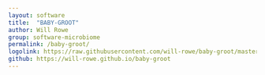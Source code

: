 ```yaml
---
layout: software
title:  "BABY-GROOT"
author: Will Rowe
group: software-microbiome
permalink: /baby-groot/
logolink: https://raw.githubusercontent.com/will-rowe/baby-groot/master/baby-groot-logo.png
github: https://will-rowe.github.io/baby-groot
---
```




